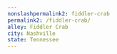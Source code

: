 ```yaml
---
﻿nonslashpermalink2: fiddler-crab
permalink2: /fiddler-crab/
alley: Fiddler Crab
city: Nashville
state: Tennessee
---
```

